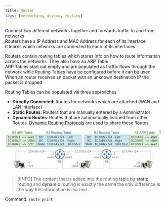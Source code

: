 ```yaml
---
title: Router
tags: [networking, device, routing]
---
```


Connect two different networks together and forwards traffic to and from networks   
Routers have a IP Address and MAC Address for each of its interface  
It learns which networks are connected to each of its interfaces

Routers contain routing tables which stores info on how to route information across the networks. They also have an ARP Table  
ARP Tables start out empty and are populated as traffic flows through the network while Routing Tables have be configured before it can be used  
When an router receives an packet with an unknown destination IP the packet is dropped

Routing Tables can be populated via three approaches:

* **Directly Connected**: Routes for networks which are attached (WAN and LAN interface)
* **Static Routes**: Routers that are manually entered by a Administrator
* **Dynamic Routes**: Routes that are automatically learned from other Routes. [Dynamic Routing Protocols](../Layer-wise%20Concepts/Network%20(Internet%20Layer)%20Concepts/Dynamic%20Routing%20Protocols.md) are used to share these Routes

![Routing Tables](../images/routering-tables.png)

 > [!INFO]
 > The content that is added into the routing table by **static** routing and **dynamic** routing is exactly the same the only difference is the way the information is learned

Command: `route print`
